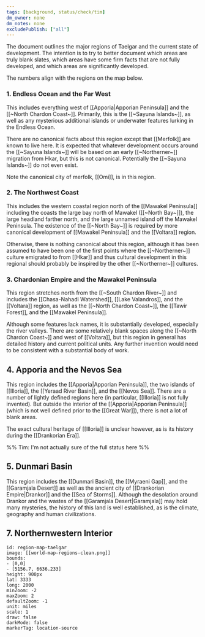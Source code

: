 ```yaml
---
tags: [background, status/check/tim]
dm_owner: none
dm_notes: none
excludePublish: ["all"]
---
```


The document outlines the major regions of Taelgar and the current state of development. The intention is to try to better document which areas are truly blank slates, which areas have some firm facts that are not fully developed, and which areas are significantly developed.

The numbers align with the regions on the map below.
### 1. Endless Ocean and the Far West 

This includes everything west of [[Apporia|Apporian Peninsula]] and the [[~North Chardon Coast~]]. Primarily, this is the [[~Sayuna Islands~]], as well as any mysterious additional islands or underwater features lurking in the Endless Ocean.

There are no canonical facts about this region except that [[Merfolk]] are known to live here. It is expected that whatever development occurs around the [[~Sayuna Islands~]] will be based on an early [[~Northerner~]] migration from Hkar, but this is not canonical. Potentially the [[~Sayuna Islands~]] do not even exist.

Note the canonical city of merfolk, [[Omi]], is in this region.

### 2. The Northwest Coast
This includes the western coastal region north of the [[Mawakel Peninsula]] including the coasts the large bay north of Mawakel ([[~North Bay~]]), the large headland farther north, and the large unnamed island off the Mawakel Peninsula. The existence of the [[~North Bay~]] is required by more canonical development of [[Mawakel Peninsula]] and the [[Voltara]] region.

Otherwise, there is nothing canonical about this region, although it has been assumed to have been one of the first points where the [[~Northerner~]] culture emigrated to from [[Hkar]] and thus cultural development in this regional should probably be inspired by the other [[~Northerner~]] cultures. 

### 3. Chardonian Empire and the Mawakel Peninsula
This region stretches north from the [[~South Chardon River~]] and includes the [[Chasa-Nahadi Watershed]], [[Lake Valandros]], and the [[Voltara]] region, as well as the [[~North Chardon Coast~]], the [[Tawir Forest]], and the [[Mawakel Peninsula]].

Although some features lack names, it is substantially developed, especially the river valleys. There are some relatively blank spaces along the [[~North Chardon Coast~]] and west of [[Voltara]], but this region in general has detailed history and current political units. Any further invention would need to be consistent with a substantial body of work.

## 4. Apporia and the Nevos Sea
This region includes the [[Apporia|Apporian Peninsula]], the two islands of [[Illoria]], the [[Yeraad River Basin]], and the [[Nevos Sea]]. There are a number of lightly defined regions here (in particular, [[Illoria]] is not fully invented). But outside the interior of the [[Apporia|Apporian Peninsula]] (which is not well defined prior to the [[Great War]]), there is not a lot of blank areas.

The exact cultural heritage of [[Illoria]] is unclear however, as is its history during the [[Drankorian Era]].

%% Tim: I'm not actually sure of the full status here %%

## 5. Dunmari Basin
This region includes the [[Dunmari Basin]], the [[Myraeni Gap]], and the [[Garamjala Desert]] as well as the ancient city of [[Drankorian Empire|Drankor]] and the [[Sea of Storms]]. Although the desolation around Drankor and the wastes of the [[Garamjala Desert|Garamjala]] may hold many mysteries, the history of this land is well established, as is the climate, geography and human civilizations.


## 7. Northernwestern Interior



```leaflet 
id: region-map-taelgar
image: [[world-map-regions-clean.png]] 
bounds: 
- [0,0]
- [5156.7, 6636.233]
height: 900px  
lat: 3333
long: 2000
minZoom: -2
maxZoom: 2
defaultZoom: -1
unit: miles 
scale: 1
draw: false
darkMode: false
markerTag: location-source
```